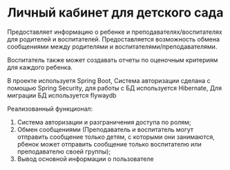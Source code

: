 # Личный кабинет для детского сада
Предоставляет информацию о ребенке и преподавателях/воспитателях для родителей и воспитателей.
Предоставляется возможность обмена сообщениями между родителями и воспитателями/преподавателями.

Воспитатель также может создавать отчеты по оценочным критериям для каждого ребенка.

В проекте используетя Spring Boot, Система авторизации сделана с помощью Spring Security, для работы с БД используется Hibernate,
Для миграции БД используется flywaydb

Реализованный функционал:
1. Система авторизации и разграничения доступа по ролям;
2. Обмен сообщениями (Преподаватель и воспитатель могут отправить сообщение только детям, с которыми они занимаются, рбенок может     отправить сообщение только воспитателю или преподавателю своей группы);
3. Вывод основной информации о пользователе	
